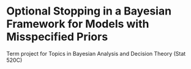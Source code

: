 #  Optional Stopping in a Bayesian Framework for Models with Misspecified Priors
Term project for Topics in Bayesian Analysis and Decision Theory (Stat 520C)
